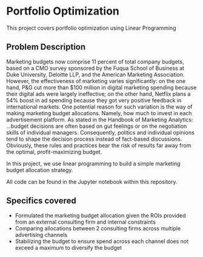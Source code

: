 # Portfolio Optimization
This project covers portfolio optimization using Linear Programming

## Problem Description

Marketing budgets now comprise 11 percent of total company budgets, based on a CMO survey
sponsored by the Fuqua School of Business at Duke University, Deloitte LLP, and the American
Marketing Association. However, the effectiveness of marketing varies significantly: on the one hand,
P&G cut more than $100 million in digital marketing spending because their digital ads were largely
ineffective; on the other hand, Netflix plans a 54% boost in ad spending because they got very positive
feedback in international markets.
One potential reason for such variation is the way of making marketing budget allocations. Namely, how
much to invest in each advertisement platform. As stated in the Handbook of Marketing Analytics:
    ...budget decisions are often based on gut feelings or on the negotiation skills of individual
    managers. Consequently, politics and individual opinions tend to shape the decision process
    instead of fact-based discussions. Obviously, these rules and practices bear the risk of results far
    away from the optimal, profit-maximizing budget.
    
In this project, we use linear programming to build a simple marketing budget allocation strategy.

All code can be found in the Jupyter notebook within this repository. 


## Specifics covered

- Formulated the marketing budget allocation given the ROIs provided from an external consulting firm and internal constraints
- Comparing allocations between 2 consulting firms across multiple advertising channels
- Stabilizing the budget to ensure spend across each channel does not exceed a maximum to diversify the budget
